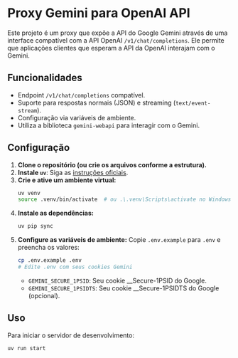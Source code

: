 # Proxy Gemini para OpenAI API

Este projeto é um proxy que expõe a API do Google Gemini através de uma interface compatível com a API OpenAI `/v1/chat/completions`.
Ele permite que aplicações clientes que esperam a API da OpenAI interajam com o Gemini.

## Funcionalidades

- Endpoint `/v1/chat/completions` compatível.
- Suporte para respostas normais (JSON) e streaming (`text/event-stream`).
- Configuração via variáveis de ambiente.
- Utiliza a biblioteca `gemini-webapi` para interagir com o Gemini.

## Configuração

1.  **Clone o repositório (ou crie os arquivos conforme a estrutura).**
2.  **Instale `uv`**: Siga as [instruções oficiais](https://github.com/astral-sh/uv).
3.  **Crie e ative um ambiente virtual:**
    ```bash
    uv venv
    source .venv/bin/activate  # ou .\.venv\Scripts\activate no Windows
    ```
4.  **Instale as dependências:**
    ```bash
    uv pip sync
    ```
5.  **Configure as variáveis de ambiente:**
    Copie `.env.example` para `.env` e preencha os valores:
    ```bash
    cp .env.example .env
    # Edite .env com seus cookies Gemini
    ```
    - `GEMINI_SECURE_1PSID`: Seu cookie __Secure-1PSID do Google.
    - `GEMINI_SECURE_1PSIDTS`: Seu cookie __Secure-1PSIDTS do Google (opcional).

## Uso

Para iniciar o servidor de desenvolvimento:

```bash
uv run start
